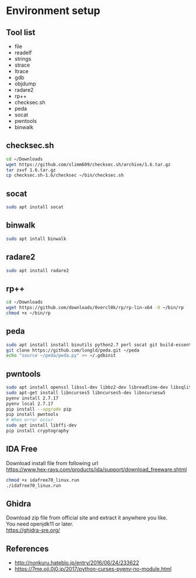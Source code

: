 # Environment setup

## Tool list

- file
- readelf
- strings
- strace
- ltrace
- gdb
- objdump
- radare2
- rp++
- checksec.sh
- peda
- socat
- pwntools
- binwalk

## checksec.sh

````bash
cd ~/Downloads
wget https://github.com/slimm609/checksec.sh/archive/1.6.tar.gz
tar zxvf 1.6.tar.gz
cp checksec.sh-1.6/checksec ~/bin/checksec.sh
````

## socat
````bash
sudo apt install socat
````

## binwalk
````bash
sudo apt intall binwalk
````

## radare2
````bash
sudo apt install radare2
````

## rp++
````bash
cd ~/Downloads
wget https://github.com/downloads/0vercl0k/rp/rp-lin-x64 -O ~/bin/rp
chmod +x ~/bin/rp
````

## peda
````bash
sudo apt install install binutils python2.7 perl socat git build-essential gdb gdbserver
git clone https://github.com/longld/peda.git ~/peda
echo "source ~/peda/peda.py" >> ~/.gdbinit
````

## pwntools
````bash
sudo apt install openssl libssl-dev libbz2-dev libreadline-dev libsqlite3-dev
sudo apt-get install libncurses5 libncurses5-dev libncursesw5
pyenv install 2.7.17
pyenv local 2.7.17
pip install --upgrade pip
pip install pwntools
# When error occur
sudo apt install libffi-dev
pip install cryptography
````

## IDA Free
Download install file from following url  
https://www.hex-rays.com/products/ida/support/download_freeware.shtml
````bash
chmod +x idafree70_linux.run
./idafree70_linux.run
````

## Ghidra
Download zip file from official site and extract it anywhere you like.  
You need openjdk11 or later.  
https://ghidra-sre.org/

## References
- http://nonkuru.hateblo.jp/entry/2016/06/24/233622
- https://7me.oji.0j0.jp/2017/python-curses-pyenv-no-module.html

